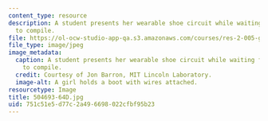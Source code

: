 ```yaml
---
content_type: resource
description: A student presents her wearable shoe circuit while waiting for her code
  to compile.
file: https://ol-ocw-studio-app-qa.s3.amazonaws.com/courses/res-2-005-girls-who-build-make-your-own-wearables-workshop-spring-2015/751c51e5d77c2a496698022cfbf95b23_504693-64D.jpg
file_type: image/jpeg
image_metadata:
  caption: A student presents her wearable shoe circuit while waiting for her code
    to compile.
  credit: Courtesy of Jon Barron, MIT Lincoln Laboratory.
  image-alt: A girl holds a boot with wires attached.
resourcetype: Image
title: 504693-64D.jpg
uid: 751c51e5-d77c-2a49-6698-022cfbf95b23
---
```

